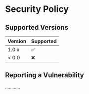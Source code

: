 # Security Policy

## Supported Versions

| Version | Supported          |
| ------- | ------------------ |
| 1.0.x   | :white_check_mark: |
| < 0.0   | :x:                |

## Reporting a Vulnerability

............
